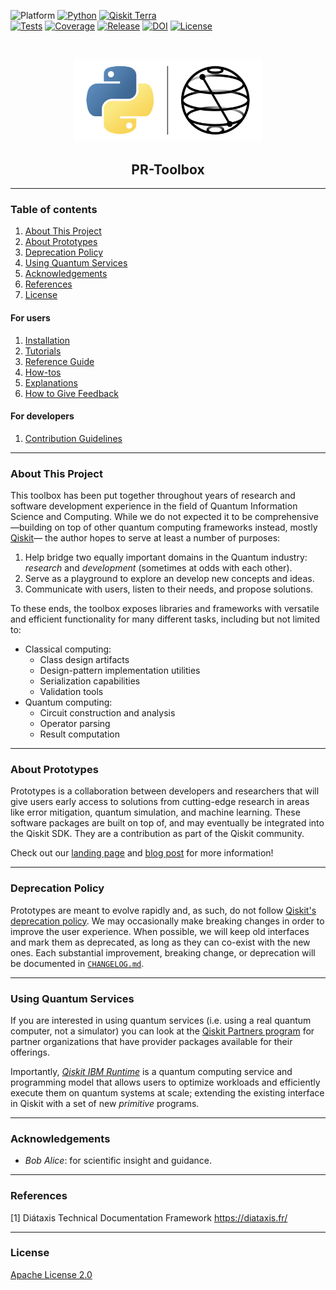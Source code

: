 <!-- SHIELDS -->
<div align="left">

  ![Platform](https://img.shields.io/badge/Platform-Linux%20%7C%20macOS%20%7C%20Windows-informational)
  [![Python](https://img.shields.io/badge/Python-3.8%20%7C%203.9%20%7C%203.10%20%7C%203.11-informational)](https://www.python.org/)
  [![Qiskit Terra](https://img.shields.io/badge/Qiskit%20Terra-%E2%89%A5%200.24.0-6133BD)](https://github.com/Qiskit/qiskit-terra)
<br />
  [![Tests](https://github.com/pedrorrivero/pr-toolbox/actions/workflows/test.yml/badge.svg)](https://github.com/pedrorrivero/pr-toolbox/actions/workflows/test.yml)
  [![Coverage](https://coveralls.io/repos/github/pedrorrivero/pr-toolbox/badge.svg?branch=main)](https://coveralls.io/github/pedrorrivero/pr-toolbox?branch=main)
  [![Release](https://img.shields.io/github/release/pedrorrivero/pr-toolbox.svg?include_prereleases&label=Release)](https://github.com/pedrorrivero/pr-toolbox/releases)
  [![DOI](https://img.shields.io/badge/DOI-zz.nnnn/zenodo.ddddddd-informational)](https://zenodo.org/)
  [![License](https://img.shields.io/github/license/pedrorrivero/pr-toolbox?label=License)](LICENSE.txt)

</div>
<!-- PROJECT LOGO -->
<br />
<p align="center">
  <a href="README.md">
    <img src="https://github.com/pedrorrivero/pr-toolbox/blob/main/docs/media/cover.png?raw=true" alt="Logo" width="300">
  </a>
  <h2 align="center">PR-Toolbox</h2>
</p>
<!-- QUICK LINKS -->
<!-- <p align="center">
  <a href="https://mybinder.org/">
    <img src="https://ibm.biz/BdPq3s" alt="Launch Demo" hspace="5" vspace="10">
  </a>
  <a href="https://www.youtube.com/c/qiskit">
    <img src="https://img.shields.io/badge/watch-video-FF0000.svg?style=for-the-badge&logo=youtube" alt="Watch Video" hspace="5" vspace="10">
  </a>
</p> -->


----------------------------------------------------------------------

### Table of contents

1. [About This Project](#about-this-project)
2. [About Prototypes](#about-prototypes)
3. [Deprecation Policy](#deprecation-policy)
4. [Using Quantum Services](#using-quantum-services)
5. [Acknowledgements](#acknowledgements)
6. [References](#references)
7. [License](#license)

#### For users
1. [Installation](https://github.com/pedrorrivero/pr-toolbox/blob/main/INSTALL.md)
2. [Tutorials](https://github.com/pedrorrivero/pr-toolbox/tree/main/docs/tutorials/)
3. [Reference Guide](https://github.com/pedrorrivero/pr-toolbox/blob/main/docs/reference_guide.md)
4. [How-tos](https://github.com/pedrorrivero/pr-toolbox/tree/main/docs/how_tos/)
5. [Explanations](https://github.com/pedrorrivero/pr-toolbox/tree/main/docs/explanations/)
6. [How to Give Feedback](https://github.com/pedrorrivero/pr-toolbox/blob/main/CONTRIBUTING.md#giving-feedback)

#### For developers
1. [Contribution Guidelines](https://github.com/pedrorrivero/pr-toolbox/blob/main/CONTRIBUTING.md)


----------------------------------------------------------------------

### About This Project
This toolbox has been put together throughout years of research and software development experience in the field of Quantum Information Science and Computing. While we do not expected it to be comprehensive —building on top of other quantum computing frameworks instead, mostly [Qiskit](https://qiskit.org/)— the author hopes to serve at least a number of purposes:
1. Help bridge two equally important domains in the Quantum industry: _research_ and _development_ (sometimes at odds with each other).
2. Serve as a playground to explore an develop new concepts and ideas.
3. Communicate with users, listen to their needs, and propose solutions.
<!-- MAYBE IN THE FUTURE: 4. Enable better quality education by introducing convenient abstractions to core concepts; pushing towards the maturity of the field/industry, and consolidation of _quantum engineering_ as a standalone discipline.
5. Provide a conceptual framework to foster collaborations and facilitate the advancement of current capabilities. -->

To these ends, the toolbox exposes libraries and frameworks with versatile and efficient functionality for many different tasks, including but not limited to:
- Classical computing:
  - Class design artifacts
  - Design-pattern implementation utilities
  - Serialization capabilities
  - Validation tools
- Quantum computing:
  - Circuit construction and analysis
  - Operator parsing
  - Result computation


----------------------------------------------------------------------

### About Prototypes

Prototypes is a collaboration between developers and researchers that will give users early access to solutions from cutting-edge research in areas like error mitigation, quantum simulation, and machine learning. These software packages are built on top of, and may eventually be integrated into the Qiskit SDK. They are a contribution as part of the Qiskit community.

Check out our [landing page](https://qiskit-community.github.io/prototypes/) and [blog post](https://medium.com/qiskit/try-out-the-latest-advances-in-quantum-computing-with-ibm-quantum-prototypes-11f51124cb61) for more information!


----------------------------------------------------------------------

### Deprecation Policy

Prototypes are meant to evolve rapidly and, as such, do not follow [Qiskit's deprecation policy](https://qiskit.org/documentation/contributing_to_qiskit.html#deprecation-policy). We may occasionally make breaking changes in order to improve the user experience. When possible, we will keep old interfaces and mark them as deprecated, as long as they can co-exist with the new ones. Each substantial improvement, breaking change, or deprecation will be documented in [`CHANGELOG.md`](https://github.com/pedrorrivero/pr-toolbox/blob/main/CHANGELOG.md).


----------------------------------------------------------------------

### Using Quantum Services

If you are interested in using quantum services (i.e. using a real quantum computer, not a simulator) you can look at the [Qiskit Partners program](https://qiskit.org/documentation/partners/) for partner organizations that have provider packages available for their offerings.

Importantly, *[Qiskit IBM Runtime](https://qiskit.org/documentation/partners/qiskit_ibm_runtime)* is a quantum computing service and programming model that allows users to optimize workloads and efficiently execute them on quantum systems at scale; extending the existing interface in Qiskit with a set of new *primitive* programs.


----------------------------------------------------------------------

### Acknowledgements
- *Bob Alice*: for scientific insight and guidance.


----------------------------------------------------------------------

### References
[1] Diátaxis Technical Documentation Framework https://diataxis.fr/

----------------------------------------------------------------------

### License
[Apache License 2.0](https://github.com/pedrorrivero/pr-toolbox/blob/main/LICENSE.txt)
